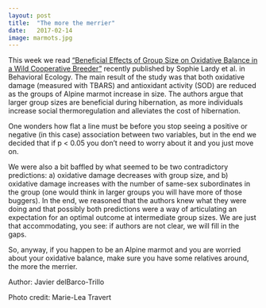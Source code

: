 ```yaml
---
layout: post
title:  "The more the merrier"
date:   2017-02-14
image: marmots.jpg
---
```


<p class="intro"><span class="dropcap">T</span>his week we read <a href="https://academic.oup.com/beheco/article-abstract/27/6/1820/2453487/Beneficial-effects-of-group-size-on-oxidative"> “Beneficial Effects of Group Size on Oxidative Balance in a Wild Cooperative Breeder”</a> recently published by Sophie Lardy et al. in Behavioral Ecology. The main result of the study was that both oxidative damage (measured with TBARS) and antioxidant activity (SOD) are reduced as the groups of Alpine marmot increase in size. The authors argue that larger group sizes are beneficial during hibernation, as more individuals increase social thermoregulation and alleviates the cost of hibernation.</p>

One wonders how flat a line must be before you stop seeing a positive or negative (in this case) association between two variables, but in the end we decided that if p < 0.05 you don’t need to worry about it and you just move on.

We were also a bit baffled by what seemed to be two contradictory predictions: a) oxidative damage decreases with group size, and b) oxidative damage increases with the number of same-sex subordinates in the group (one would think in larger groups you will have more of those buggers). In the end, we reasoned that the authors knew what they were doing and that possibly both predictions were a way of articulating an expectation for an optimal outcome at intermediate group sizes. We are just that accommodating, you see: if authors are not clear, we will fill in the gaps. 

So, anyway, if you happen to be an Alpine marmot and you are worried about your oxidative balance, make sure you have some relatives around, the more the merrier.

Author: Javier delBarco-Trillo

Photo credit: Marie-Lea Travert

